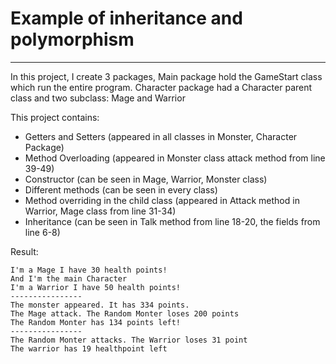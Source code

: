 # Example of inheritance and polymorphism
***

In this project, I create 3 packages, Main package hold the GameStart class which run the entire program. Character package had a Character parent class and two subclass: Mage and Warrior 

This project contains: 
- Getters and Setters (appeared in all classes in Monster, Character Package)
- Method Overloading (appeared in Monster class attack method from line 39-49)
- Constructor (can be seen in Mage, Warrior, Monster class)
- Different methods (can be seen in every class)
- Method overriding in the child class (appeared in Attack method in Warrior, Mage class from line 31-34)
- Inheritance (can be seen in Talk method from line 18-20, the fields from line 6-8)

Result:
```
I'm a Mage I have 30 health points!
And I'm the main Character
I'm a Warrior I have 50 health points!
----------------
The monster appeared. It has 334 points.
The Mage attack. The Random Monter loses 200 points
The Random Monter has 134 points left!
----------------
The Random Monter attacks. The Warrior loses 31 point
The warrior has 19 healthpoint left
```